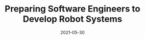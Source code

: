 ---
title: "Preparing Software Engineers to Develop Robot Systems"
collection: publications
permalink: /publication/2022-05-21-ICSE-SERobotics
excerpt: 'Robotics is a rapidly expanding field that needs software engineers. Most of our undergraduates, however, are not equipped to manage the unique challenges associated with the development of software for modern robots. In this work we introduce a course we have designed and delivered to better prepare students to develop software for robot systems. The course is unique in that: it emphasizes the distinctive challenges of software development for robots paired with the software engineering techniques that may help manage those challenges, it provides many opportunities for experiential learning across the robotics and software engineering interface, and it lowers the barriers for learning how to build such systems. In this work we describe the principles and innovations of the course, its content and delivery, and finish with the lessons we have learned.'
date: 2021-05-30
venue: '2022 IEEE/ACM International Conference on Software Engineering (<a href="https://conf.researchr.org/home/icse-2022">ICSE</a>)'
paperurl: 'http://hildebrandt-carl.github.io/files/2022-05-21-ICSE-SERobotics.pdf'
publishurl: 'https://dl.acm.org/doi/abs/10.1145/3510456.3514161'
authors: '<b>Carl Hildebrandt</b>, Meriel von Stein, Trey Woodlief, Sebastian Elbaum'
awards: ''
video: https://www.youtube.com/watch?v=S2Q-4dKW00g
---